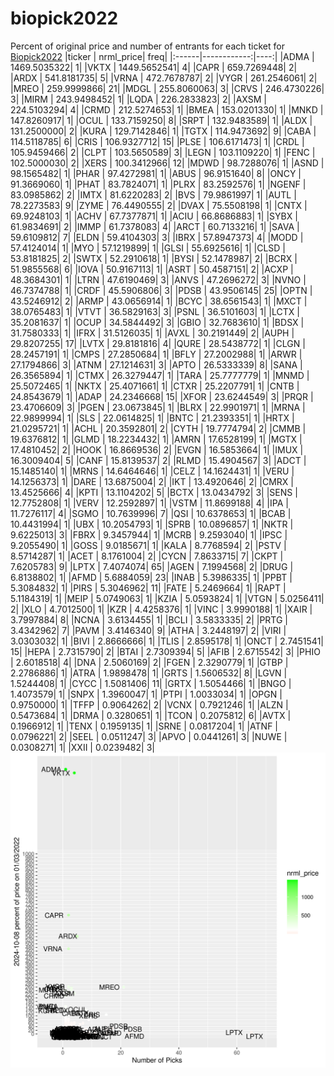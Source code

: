 # biopick2022
Percent of original price and number of entrants for each ticket for [Biopick2022](https://twitter.com/hashtag/Biopick2022)
|ticker |   nrml_price| freq|
|:------|------------:|----:|
|ADMA   | 1469.5035322|    1|
|VKTX   | 1449.5652541|    4|
|CAPR   |  659.7269448|    2|
|ARDX   |  541.8181735|    5|
|VRNA   |  472.7678787|    2|
|VYGR   |  261.2546061|    2|
|MREO   |  259.9999866|   21|
|MDGL   |  255.8060063|    3|
|CRVS   |  246.4730226|    3|
|MIRM   |  243.9498452|    1|
|LQDA   |  226.2833823|    2|
|AXSM   |  224.5103294|    4|
|CRMD   |  212.5274653|    1|
|BMEA   |  153.0201330|    1|
|MNKD   |  147.8260917|    1|
|OCUL   |  133.7159250|    8|
|SRPT   |  132.9483589|    1|
|ALDX   |  131.2500000|    2|
|KURA   |  129.7142846|    1|
|TGTX   |  114.9473692|    9|
|CABA   |  114.5118785|    6|
|CRIS   |  106.9327712|   15|
|PLSE   |  106.6171473|    1|
|CRDL   |  105.9459466|    2|
|CLPT   |  103.5650589|    3|
|LEGN   |  103.1109220|    1|
|FENC   |  102.5000030|    2|
|XERS   |  100.3412966|   12|
|MDWD   |   98.7288076|    1|
|ASND   |   98.1565482|    1|
|PHAR   |   97.4272981|    1|
|ABUS   |   96.9151640|    8|
|ONCY   |   91.3669060|    1|
|PHAT   |   83.7824071|    1|
|PLRX   |   83.2592576|    1|
|NGENF  |   83.0985862|    2|
|IMTX   |   81.6220283|    2|
|BVS    |   79.9861997|    1|
|AUTL   |   78.2273583|    9|
|ZYME   |   76.4490555|    2|
|DVAX   |   75.5508198|    1|
|CNTX   |   69.9248103|    1|
|ACHV   |   67.7377871|    1|
|ACIU   |   66.8686883|    1|
|SYBX   |   61.9834691|    2|
|IMMP   |   61.7378083|    4|
|ARCT   |   60.7133216|    1|
|SAVA   |   59.6109812|    7|
|ELDN   |   59.4104303|    3|
|IBRX   |   57.8947373|    4|
|MODD   |   57.4124014|    1|
|MYO    |   57.1219899|    1|
|GLSI   |   55.6925616|    1|
|CLSD   |   53.8181825|    2|
|SWTX   |   52.2910618|    1|
|BYSI   |   52.1478987|    2|
|BCRX   |   51.9855568|    6|
|IOVA   |   50.9167113|    1|
|ASRT   |   50.4587151|    2|
|ACXP   |   48.3684301|    1|
|LTRN   |   47.6190469|    3|
|ANVS   |   47.2696272|    3|
|NVNO   |   46.7374788|    1|
|CRDF   |   45.5906806|    3|
|PDSB   |   43.9506145|   25|
|OPTN   |   43.5246912|    2|
|ARMP   |   43.0656914|    1|
|BCYC   |   38.6561543|    1|
|MXCT   |   38.0765483|    1|
|VTVT   |   36.5829163|    3|
|PSNL   |   36.5101603|    1|
|LCTX   |   35.2081637|    1|
|OCUP   |   34.5844492|    3|
|GBIO   |   32.7683610|    1|
|BDSX   |   31.7580333|    1|
|IFRX   |   31.5126035|    1|
|AVXL   |   30.2191449|    2|
|AUPH   |   29.8207255|   17|
|LVTX   |   29.8181816|    4|
|QURE   |   28.5438772|    1|
|CLGN   |   28.2457191|    1|
|CMPS   |   27.2850684|    1|
|BFLY   |   27.2002988|    1|
|ARWR   |   27.1794866|    3|
|ATNM   |   27.1214631|    3|
|APTO   |   26.5333339|    8|
|SANA   |   26.3565894|    1|
|CTMX   |   26.3279447|    1|
|TARA   |   25.7777779|    1|
|MNMD   |   25.5072465|    1|
|NKTX   |   25.4071661|    1|
|CTXR   |   25.2207791|    1|
|CNTB   |   24.8543679|    1|
|ADAP   |   24.2346668|   15|
|XFOR   |   23.6244549|    3|
|PRQR   |   23.4706609|    3|
|PGEN   |   23.0673845|    1|
|BLRX   |   22.9901971|    1|
|MRNA   |   22.9899994|    1|
|SLS    |   22.0614825|    1|
|BNTC   |   21.2393351|    1|
|HRTX   |   21.0295721|    1|
|ACHL   |   20.3592801|    2|
|CYTH   |   19.7774794|    2|
|CMMB   |   19.6376812|    1|
|GLMD   |   18.2234432|    1|
|AMRN   |   17.6528199|    1|
|MGTX   |   17.4810452|    2|
|HOOK   |   16.8669536|    2|
|EVGN   |   16.5853664|    1|
|IMUX   |   16.3009404|    5|
|CANF   |   15.8139537|    2|
|RLMD   |   15.4904567|    3|
|ADCT   |   15.1485140|    1|
|MRNS   |   14.6464646|    1|
|CELZ   |   14.1624431|    1|
|VERU   |   14.1256373|    1|
|DARE   |   13.6875004|    2|
|IKT    |   13.4920646|    2|
|CMRX   |   13.4525666|    4|
|KPTI   |   13.1104202|    5|
|BCTX   |   13.0434792|    3|
|SENS   |   12.7752808|    1|
|VERV   |   12.2592897|    1|
|VSTM   |   11.8699188|    4|
|IPA    |   11.7276117|    4|
|SGMO   |   10.7639996|    7|
|QSI    |   10.6378653|    1|
|BCAB   |   10.4431994|    1|
|UBX    |   10.2054793|    1|
|SPRB   |   10.0896857|    1|
|NKTR   |    9.6225013|    3|
|FBRX   |    9.3457944|    1|
|MCRB   |    9.2593040|    1|
|IPSC   |    9.2055490|    1|
|GOSS   |    9.0185671|    1|
|KALA   |    8.7768594|    2|
|PSTV   |    8.5714287|    1|
|ACET   |    8.1761004|    2|
|CYCN   |    7.8633715|    7|
|CKPT   |    7.6205783|    9|
|LPTX   |    7.4074074|   65|
|AGEN   |    7.1994568|    2|
|DRUG   |    6.8138802|    1|
|AFMD   |    5.6884059|   23|
|INAB   |    5.3986335|    1|
|PPBT   |    5.3084832|    1|
|PIRS   |    5.3046962|   11|
|FATE   |    5.2469664|    1|
|RAPT   |    5.1184319|    1|
|MEIP   |    5.0749063|    1|
|KZIA   |    5.0593824|    1|
|VTGN   |    5.0256411|    2|
|XLO    |    4.7012500|    1|
|KZR    |    4.4258376|    1|
|VINC   |    3.9990188|    1|
|XAIR   |    3.7997884|    8|
|NCNA   |    3.6134455|    1|
|BCLI   |    3.5833335|    2|
|PRTG   |    3.4342962|    7|
|PAVM   |    3.4146340|    9|
|ATHA   |    3.2448197|    2|
|VIRI   |    3.0303032|    1|
|BIVI   |    2.8666666|    1|
|TLIS   |    2.8595178|    1|
|ONCT   |    2.7451541|   15|
|HEPA   |    2.7315790|    2|
|BTAI   |    2.7309394|    5|
|AFIB   |    2.6715542|    3|
|PHIO   |    2.6018518|    4|
|DNA    |    2.5060169|    2|
|FGEN   |    2.3290779|    1|
|GTBP   |    2.2786886|    1|
|ATRA   |    1.9898478|    1|
|GRTS   |    1.5606532|    8|
|LGVN   |    1.5244408|    1|
|CYCC   |    1.5081406|   11|
|GRTX   |    1.5054466|    1|
|BNGO   |    1.4073579|    1|
|SNPX   |    1.3960047|    1|
|PTPI   |    1.0033034|    1|
|OPGN   |    0.9750000|    1|
|TFFP   |    0.9064262|    2|
|VCNX   |    0.7921246|    1|
|ALZN   |    0.5473684|    1|
|DRMA   |    0.3280651|    1|
|TCON   |    0.2075812|    6|
|AVTX   |    0.1966912|    1|
|TENX   |    0.1959135|    1|
|SRNE   |    0.0817204|    1|
|ATNF   |    0.0796221|    2|
|SEEL   |    0.0511247|    3|
|APVO   |    0.0441261|    3|
|NUWE   |    0.0308271|    1|
|XXII   |    0.0239482|    3|
![retvspicks](biopicks.png?raw=true)
